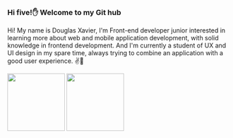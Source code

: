 ### Hi five!✋ Welcome to my Git hub

Hi! My name is Douglas Xavier, I'm Front-end developer junior interested in learning more about web and mobile application development, 
with solid knowledge in frontend development. And I'm currently a student of UX and UI design in my spare time, always trying to combine 
an application with a good user experience. ✌️🌾

<div>
 <img height="130em" src="https://github-readme-stats.vercel.app/api?username=twinxavier&show_icons=true&theme=dracula&include_all_commits-true&count_private=true"/> 
 <img height="130em" src="https://github-readme-stats.vercel.app/api/top-langs/?username=twinxavier&layout=compact&langs_count=7&theme=dracula"/>
</div>


